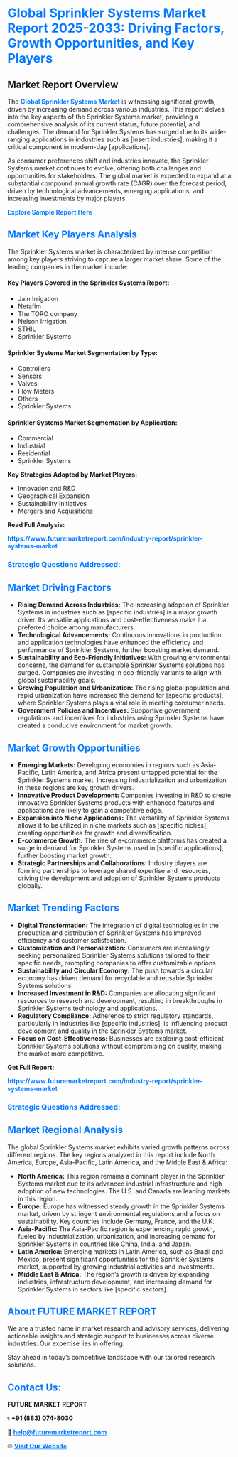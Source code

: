 <h1 style="color: #007BFF;">Global Sprinkler Systems Market Report 2025-2033: Driving Factors, Growth Opportunities, and Key Players</h1>

<section id="overview">
<h2>Market Report Overview</h2>
<p>The <a href="https://www.futuremarketreport.com/industry-report/sprinkler-systems-market" style="color: #007BFF; text-decoration: none;"><strong>Global Sprinkler Systems Market</strong></a> is witnessing significant growth, driven by increasing demand across various industries. This report delves into the key aspects of the Sprinkler Systems market, providing a comprehensive analysis of its current status, future potential, and challenges. The demand for Sprinkler Systems has surged due to its wide-ranging applications in industries such as [insert industries], making it a critical component in modern-day [applications].</p>
<p>As consumer preferences shift and industries innovate, the Sprinkler Systems market continues to evolve, offering both challenges and opportunities for stakeholders. The global market is expected to expand at a substantial compound annual growth rate (CAGR) over the forecast period, driven by technological advancements, emerging applications, and increasing investments by major players.</p>
</section>

<section id="overview">
<p><a href="https://www.futuremarketreport.com/request-sample/reportId=107487" style="color: #007BFF; text-decoration: none;"><strong>Explore Sample Report Here</strong></a></p>
</section>

<section id="key-players">
<h2 style="color: #007BFF;">Market Key Players Analysis</h2>
<p>The Sprinkler Systems market is characterized by intense competition among key players striving to capture a larger market share. Some of the leading companies in the market include:</p>
<h4>Key Players Covered in the Sprinkler Systems Report:</h4>
<ul><li>Jain Irrigation</li><li>Netafim</li><li>The TORO company</li><li>Nelson Irrigation</li><li>STHIL</li><li>Sprinkler Systems</li></ul>
<h4>Sprinkler Systems Market Segmentation by Type:</h4>
<ul><li>Controllers</li><li>Sensors</li><li>Valves</li><li>Flow Meters</li><li>Others</li><li>Sprinkler Systems</li></ul>

<h4>Sprinkler Systems Market Segmentation by Application:</h4>
<ul><li>Commercial</li><li>Industrial</li><li>Residential</li><li>Sprinkler Systems</li></ul>
<p><strong>Key Strategies Adopted by Market Players:</strong></p>
<ul>
<li>Innovation and R&D</li>
<li>Geographical Expansion</li>
<li>Sustainability Initiatives</li>
<li>Mergers and Acquisitions</li>
</ul>
</section>

<section>
<p><strong>Read Full Analysis: </strong></p><a href="https://www.futuremarketreport.com/industry-report/sprinkler-systems-market" style="color: #007BFF; text-decoration: none;"><strong>https://www.futuremarketreport.com/industry-report/sprinkler-systems-market</strong></a>
<h3 style="color: #007BFF;">Strategic Questions Addressed:</h3>
</section>

<section id="driving-factors">
<h2 style="color: #007BFF;">Market Driving Factors</h2>
<ul>
<li><strong>Rising Demand Across Industries:</strong> The increasing adoption of Sprinkler Systems in industries such as [specific industries] is a major growth driver. Its versatile applications and cost-effectiveness make it a preferred choice among manufacturers.</li>
<li><strong>Technological Advancements:</strong> Continuous innovations in production and application technologies have enhanced the efficiency and performance of Sprinkler Systems, further boosting market demand.</li>
<li><strong>Sustainability and Eco-Friendly Initiatives:</strong> With growing environmental concerns, the demand for sustainable Sprinkler Systems solutions has surged. Companies are investing in eco-friendly variants to align with global sustainability goals.</li>
<li><strong>Growing Population and Urbanization:</strong> The rising global population and rapid urbanization have increased the demand for [specific products], where Sprinkler Systems plays a vital role in meeting consumer needs.</li>
<li><strong>Government Policies and Incentives:</strong> Supportive government regulations and incentives for industries using Sprinkler Systems have created a conducive environment for market growth.</li>
</ul>
</section>

<section id="growth-opportunities">
<h2 style="color: #007BFF;">Market Growth Opportunities</h2>
<ul>
<li><strong>Emerging Markets:</strong> Developing economies in regions such as Asia-Pacific, Latin America, and Africa present untapped potential for the Sprinkler Systems market. Increasing industrialization and urbanization in these regions are key growth drivers.</li>
<li><strong>Innovative Product Development:</strong> Companies investing in R&D to create innovative Sprinkler Systems products with enhanced features and applications are likely to gain a competitive edge.</li>
<li><strong>Expansion into Niche Applications:</strong> The versatility of Sprinkler Systems allows it to be utilized in niche markets such as [specific niches], creating opportunities for growth and diversification.</li>
<li><strong>E-commerce Growth:</strong> The rise of e-commerce platforms has created a surge in demand for Sprinkler Systems used in [specific applications], further boosting market growth.</li>
<li><strong>Strategic Partnerships and Collaborations:</strong> Industry players are forming partnerships to leverage shared expertise and resources, driving the development and adoption of Sprinkler Systems products globally.</li>
</ul>
</section>

<section id="trending-factors">
<h2 style="color: #007BFF;">Market Trending Factors</h2>
<ul>
<li><strong>Digital Transformation:</strong> The integration of digital technologies in the production and distribution of Sprinkler Systems has improved efficiency and customer satisfaction.</li>
<li><strong>Customization and Personalization:</strong> Consumers are increasingly seeking personalized Sprinkler Systems solutions tailored to their specific needs, prompting companies to offer customizable options.</li>
<li><strong>Sustainability and Circular Economy:</strong> The push towards a circular economy has driven demand for recyclable and reusable Sprinkler Systems solutions.</li>
<li><strong>Increased Investment in R&D:</strong> Companies are allocating significant resources to research and development, resulting in breakthroughs in Sprinkler Systems technology and applications.</li>
<li><strong>Regulatory Compliance:</strong> Adherence to strict regulatory standards, particularly in industries like [specific industries], is influencing product development and quality in the Sprinkler Systems market.</li>
<li><strong>Focus on Cost-Effectiveness:</strong> Businesses are exploring cost-efficient Sprinkler Systems solutions without compromising on quality, making the market more competitive.</li>
</ul>
</section>

<section>
<p><strong>Get Full Report: </strong></p><a href="https://www.futuremarketreport.com/industry-report/sprinkler-systems-market" style="color: #007BFF; text-decoration: none;"><strong>https://www.futuremarketreport.com/industry-report/sprinkler-systems-market</strong></a>
<h3 style="color: #007BFF;">Strategic Questions Addressed:</h3>
</section>


<section id="regional-analysis">
<h2 style="color: #007BFF;">Market Regional Analysis</h2>
<p>The global Sprinkler Systems market exhibits varied growth patterns across different regions. The key regions analyzed in this report include North America, Europe, Asia-Pacific, Latin America, and the Middle East & Africa:</p>
<ul>
<li><strong>North America:</strong> This region remains a dominant player in the Sprinkler Systems market due to its advanced industrial infrastructure and high adoption of new technologies. The U.S. and Canada are leading markets in this region.</li>
<li><strong>Europe:</strong> Europe has witnessed steady growth in the Sprinkler Systems market, driven by stringent environmental regulations and a focus on sustainability. Key countries include Germany, France, and the U.K.</li>
<li><strong>Asia-Pacific:</strong> The Asia-Pacific region is experiencing rapid growth, fueled by industrialization, urbanization, and increasing demand for Sprinkler Systems in countries like China, India, and Japan.</li>
<li><strong>Latin America:</strong> Emerging markets in Latin America, such as Brazil and Mexico, present significant opportunities for the Sprinkler Systems market, supported by growing industrial activities and investments.</li>
<li><strong>Middle East & Africa:</strong> The region’s growth is driven by expanding industries, infrastructure development, and increasing demand for Sprinkler Systems in sectors like [specific sectors].</li>
</ul>
</section>

<footer>
<h2 style="color: #007BFF;">About FUTURE MARKET REPORT</h2>
<p>We are a trusted name in market research and advisory services, delivering actionable insights and strategic support to businesses across diverse industries. Our expertise lies in offering:</p>

<p>Stay ahead in today’s competitive landscape with our tailored research solutions.</p>

<h2 style="color: #007BFF;">Contact Us:</h2>
<p><strong>FUTURE MARKET REPORT</strong></p>
<p>📞 <strong>+91 (883) 074-8030</strong></p>
<p>📧 <strong><a href="mailto:help@futuremarketreport.com" style="color: #007BFF;">help@futuremarketreport.com</a></strong></p>
<p>🌐 <strong><a href="https://www.futuremarketreport.com/" style="color: #007BFF;">Visit Our Website</a></strong></p>
</footer>